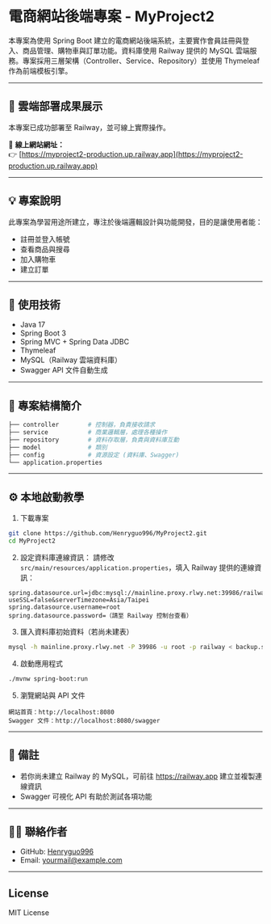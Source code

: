 # 電商網站後端專案 - MyProject2

本專案為使用 Spring Boot 建立的電商網站後端系統，主要實作會員註冊與登入、商品管理、購物車與訂單功能。資料庫使用 Railway 提供的 MySQL 雲端服務。專案採用三層架構（Controller、Service、Repository）並使用 Thymeleaf 作為前端模板引擎。

---


## 🚀 雲端部署成果展示

本專案已成功部署至 Railway，並可線上實際操作。

🔗 **線上網站網址：**  
👉 [https://myproject2-production.up.railway.app](https://myproject2-production.up.railway.app)

---


## 💡 專案說明

此專案為學習用途所建立，專注於後端邏輯設計與功能開發，目的是讓使用者能：
- 註冊並登入帳號
- 查看商品與搜尋
- 加入購物車
- 建立訂單

---

## 🔧 使用技術

- Java 17
- Spring Boot 3
- Spring MVC + Spring Data JDBC
- Thymeleaf
- MySQL（Railway 雲端資料庫）
- Swagger API 文件自動生成

---

## 📂 專案結構簡介

```bash
├── controller        # 控制器，負責接收請求
├── service           # 商業邏輯層，處理各種操作
├── repository        # 資料存取層，負責與資料庫互動
├── model             # 類別
├── config            # 資源設定 (資料庫、Swagger)
└── application.properties
```

---


## ⚙️ 本地啟動教學

1. 下載專案
```bash
git clone https://github.com/Henryguo996/MyProject2.git
cd MyProject2
```

2. 設定資料庫連線資訊：
請修改 `src/main/resources/application.properties`，填入 Railway 提供的連線資訊：

```properties
spring.datasource.url=jdbc:mysql://mainline.proxy.rlwy.net:39986/railway?useSSL=false&serverTimezone=Asia/Taipei
spring.datasource.username=root
spring.datasource.password=（請至 Railway 控制台查看）
```

3. 匯入資料庫初始資料（若尚未建表）
```bash
mysql -h mainline.proxy.rlwy.net -P 39986 -u root -p railway < backup.sql
```

4. 啟動應用程式
```bash
./mvnw spring-boot:run
```

5. 瀏覽網站與 API 文件
```
網站首頁：http://localhost:8080
Swagger 文件：http://localhost:8080/swagger
```

---

## 📌 備註

- 若你尚未建立 Railway 的 MySQL，可前往 https://railway.app 建立並複製連線資訊
- Swagger 可視化 API 有助於測試各項功能

---

## 🙋‍♂️ 聯絡作者

- GitHub: [Henryguo996](https://github.com/Henryguo996)
- Email: yourmail@example.com

---

## License

MIT License
